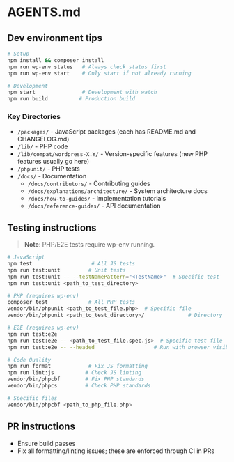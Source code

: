 # AGENTS.md

## Dev environment tips

```bash
# Setup
npm install && composer install
npm run wp-env status   # Always check status first
npm run wp-env start    # Only start if not already running

# Development
npm start               # Development with watch
npm run build          # Production build
```

### Key Directories

-   `/packages/` - JavaScript packages (each has README.md and CHANGELOG.md)
-   `/lib/` - PHP code
-   `/lib/compat/wordpress-X.Y/` - Version-specific features (new PHP features usually go here)
-   `/phpunit/` - PHP tests
-   `/docs/` - Documentation
    -   `/docs/contributors/` - Contributing guides
    -   `/docs/explanations/architecture/` - System architecture docs
    -   `/docs/how-to-guides/` - Implementation tutorials
    -   `/docs/reference-guides/` - API documentation

## Testing instructions

> **Note**: PHP/E2E tests require wp-env running.

```bash
# JavaScript
npm test                   # All JS tests
npm run test:unit         # Unit tests
npm run test:unit -- --testNamePattern="<TestName>"  # Specific test
npm run test:unit <path_to_test_directory>

# PHP (requires wp-env)
composer test             # All PHP tests
vendor/bin/phpunit <path_to_test_file.php>  # Specific file
vendor/bin/phpunit <path_to_test_directory>/              # Directory

# E2E (requires wp-env)
npm run test:e2e
npm run test:e2e -- <path_to_test_file.spec.js>  # Specific test file
npm run test:e2e -- --headed                   # Run with browser visible

# Code Quality
npm run format            # Fix JS formatting
npm run lint:js          # Check JS linting
vendor/bin/phpcbf        # Fix PHP standards
vendor/bin/phpcs         # Check PHP standards

# Specific files
vendor/bin/phpcbf <path_to_php_file.php>
```

## PR instructions

-   Ensure build passes
-   Fix all formatting/linting issues; these are enforced through CI in PRs
